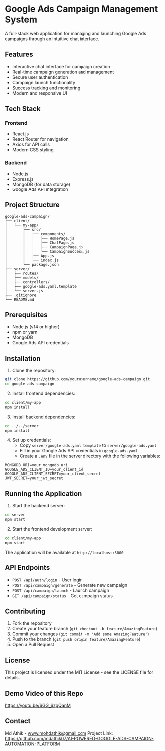 # Google Ads Campaign Management System

A full-stack web application for managing and launching Google Ads campaigns through an intuitive chat interface.

## Features

- Interactive chat interface for campaign creation
- Real-time campaign generation and management
- Secure user authentication
- Campaign launch functionality
- Success tracking and monitoring
- Modern and responsive UI

## Tech Stack

### Frontend
- React.js
- React Router for navigation
- Axios for API calls
- Modern CSS styling

### Backend
- Node.js
- Express.js
- MongoDB (for data storage)
- Google Ads API integration

## Project Structure

```
google-ads-campaign/
├── client/
│   └── my-app/
│       ├── src/
│       │   ├── components/
│       │   │   ├── HomePage.js
│       │   │   ├── ChatPage.js
│       │   │   ├── CampaignPage.js
│       │   │   └── CampaignSuccess.js
│       │   ├── App.js
│       │   └── index.js
│       └── package.json
├── server/
│   ├── routes/
│   ├── models/
│   ├── controllers/
│   ├── google-ads.yaml.template
│   └── server.js
├── .gitignore
└── README.md
```

## Prerequisites

- Node.js (v14 or higher)
- npm or yarn
- MongoDB
- Google Ads API credentials

## Installation

1. Clone the repository:
```bash
git clone https://github.com/yourusername/google-ads-campaign.git
cd google-ads-campaign
```

2. Install frontend dependencies:
```bash
cd client/my-app
npm install
```

3. Install backend dependencies:
```bash
cd ../../server
npm install
```

4. Set up credentials:
   - Copy `server/google-ads.yaml.template` to `server/google-ads.yaml`
   - Fill in your Google Ads API credentials in `google-ads.yaml`
   - Create a `.env` file in the server directory with the following variables:
```
MONGODB_URI=your_mongodb_uri
GOOGLE_ADS_CLIENT_ID=your_client_id
GOOGLE_ADS_CLIENT_SECRET=your_client_secret
JWT_SECRET=your_jwt_secret
```

## Running the Application

1. Start the backend server:
```bash
cd server
npm start
```

2. Start the frontend development server:
```bash
cd client/my-app
npm start
```

The application will be available at `http://localhost:3000`

## API Endpoints

- `POST /api/auth/login` - User login
- `POST /api/campaign/generate` - Generate new campaign
- `POST /api/campaign/launch` - Launch campaign
- `GET /api/campaign/status` - Get campaign status

## Contributing

1. Fork the repository
2. Create your feature branch (`git checkout -b feature/AmazingFeature`)
3. Commit your changes (`git commit -m 'Add some AmazingFeature'`)
4. Push to the branch (`git push origin feature/AmazingFeature`)
5. Open a Pull Request

## License

This project is licensed under the MIT License - see the LICENSE file for details.
## Demo Video of this Repo
https://youtu.be/6GG_6zgQanM
## Contact

Md Athik - www.mohdathik@gmail.com
Project Link: https://github.com/mdathik07/AI-POWERED-GOOGLE-ADS-CAMPAIGN-AUTOMATION-PLATFORM 
